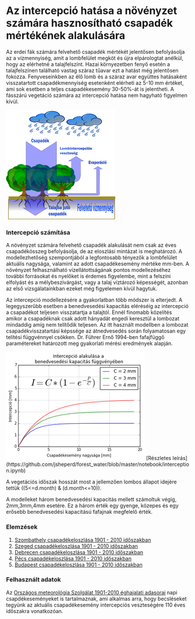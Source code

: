 # Az intercepció hatása a növényzet számára hasznosítható csapadék mértékének alakulására

Az erdei fák számára felvehető csapadék mértékét jelentősen befolyásolja az a vízmennyiség, amit a lombfelület megköt és újra elpárologtat anélkül, hogy az elérhetné a talajfelszínt. Hazai környezetben fenyő esetén a talajfelszínen található vastag száraz tűavar ezt a hatást  még jelentősen fokozza. Fenyveseinkben az élő lomb és a száraz avar együttes hatásaként visszatartott csapadékmennyiség esetenként elérheti az 5-10 mm értéket, ami sok esetben a teljes csapadékesemény 30-50%-át is jelentheti. A fásszárú vegetáció számára az intercepció hatása nem hagyható figyelmen kívül.

<img src="https://github.com/jsheperd/forest_water/blob/master/img/csapadek.png?raw=true" width="300" height="300" />

### Intercepció számítása

A növényzet számára felvehető csapadék alakulását nem csak az éves csapadékösszeg befolyásolja, de az eloszlási mintázat is meghatározó. A modellezhetőség szempontjából a legfontosabb tényezők a lombfelület aktuális nagysága, valamint az adott csapadékesemény mértéke mm-ben. A növényzet felhasználható vízellátottságának pontos modellezéséhez további forrásokat és nyelőket is érdemes figyelembe, mint a felszíni elfolyást és a mélybeszivárgást, vagy a talaj víztározó képességét, azonban az első vizsgálatainkban ezeket még figyelemen kívül hagytuk.

Az intercepció modellezésére a gyakorlatban több módszer is elterjedt. A legegyszerűbb esetben a benedvesedési kapacitás eléréséig az intercepció a csapadékot teljesen visszatartja a talajtól. Ennél finomabb közelítés amikor a csapadéknak csak adott hányadát engedi keresztül a lombozat mindaddig amíg nem telítődik teljesen. Az itt használt modellben a lombozat csapadékvisszatartási képssége az átnedvesedés során folyamatosan egy telítési függvénnyel csökken. Dr. Führer Ernő 1994-ben fafajfüggő paramétereket határozott meg gyakorlati mérési eredmények alapján.


<img src="https://github.com/jsheperd/forest_water/blob/master/img/merriam.png?raw=true"/>
[Részletes leírás](https://github.com/jsheperd/forest_water/blob/master/notebook/interception.ipynb)

A vegetációs időszak hosszát most a jellemzően lombos állapot idejére tettük ((5<=d.month) & (d.month<=10)).

A modelleket három benedvesedési kapacitás mellett számoltuk végig, 2mm,3mm,4mm esetére. Ez a három érték egy gyenge, közepes és egy erősebb benedvesedési kapacitású fafajnak megfelelő érték.

### Elemzések

1. [Szombathely csapadékeloszlása 1901 - 2010 időszakban](https://github.com/jsheperd/forest_water/blob/master/notebook/szombathely.ipynb)
2. [Szeged csapadékeloszlása 1901 - 2010 időszakban](https://github.com/jsheperd/forest_water/blob/master/notebook/szeged.ipynb)
3. [Debrecen csapadékeloszlása 1901 - 2010 időszakban](https://github.com/jsheperd/forest_water/blob/master/notebook/debrecen.ipynb)
4. [Pécs csapadékeloszlása 1901 - 2010 időszakban](https://github.com/jsheperd/forest_water/blob/master/notebook/pecs.ipynb)
5. [Budapest csapadékeloszlása 1901 - 2010 időszakban](https://github.com/jsheperd/forest_water/blob/master/notebook/budapest.ipynb)

### Felhasznált adatok

Az [Országos meteorológia Szolgálat 1901-2010 éghajalati adasorai](http://www.met.hu/eghajlat/magyarorszag_eghajlata/eghajlati_adatsorok/) napi csapdékeseményeket is tartalmaznak, ami alkalmas arra, hogy becsléseket tegyünk az aktuális csapadékesemény intercepciós veszteségére 110 éves időszakra vonatkozóan.
